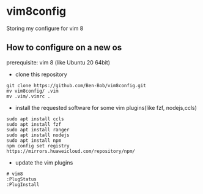 # vim8config

Storing my configure for vim 8

## How to configure on a new os
prerequisite: vim 8 (like Ubuntu 20 64bit)

* clone this repository 
```shell
git clone https://github.com/Ben-Bob/vim8config.git
mv vim8config/ .vim
mv .vim/.vimrc .
```
* install the requested software for some vim plugins(like fzf, nodejs,ccls)
```shell
sudo apt install ccls
sudo apt install fzf
sudo apt install ranger
sudo apt install nodejs
sudo apt install npm
npm config set registry https://mirrors.huaweicloud.com/repository/npm/
```
* update the vim plugins
```vim
# vim8
:PlugStatus
:PlugInstall
```
